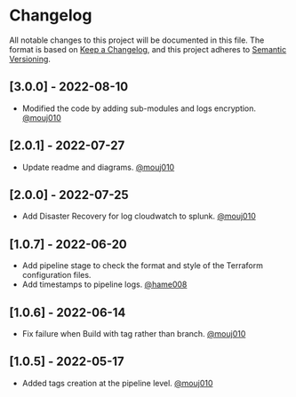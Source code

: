# Changelog

All notable changes to this project will be documented in this file.
The format is based on [Keep a Changelog](https://keepachangelog.com/en/1.0.0/),
and this project adheres to [Semantic Versioning](https://semver.org/spec/v2.0.0.html).

## [3.0.0] - 2022-08-10

- Modified the code by adding sub-modules and logs encryption. [@mouj010](https://git.bnc.ca/plugins/servlet/user-contributions/mouj010)

## [2.0.1] - 2022-07-27

- Update readme and diagrams. [@mouj010](https://git.bnc.ca/plugins/servlet/user-contributions/mouj010)

## [2.0.0] - 2022-07-25

- Add Disaster Recovery for log cloudwatch to splunk. [@mouj010](https://git.bnc.ca/plugins/servlet/user-contributions/mouj010)

## [1.0.7] - 2022-06-20

- Add pipeline stage to check the format and style of the Terraform configuration files.
- Add timestamps to pipeline logs. [@hame008](https://git.bnc.ca/plugins/servlet/user-contributions/hame008)

## [1.0.6] - 2022-06-14

- Fix failure when Build with tag rather than branch. [@mouj010](https://git.bnc.ca/plugins/servlet/user-contributions/mouj010)

## [1.0.5] - 2022-05-17

- Added tags creation at the pipeline level. [@mouj010](https://git.bnc.ca/plugins/servlet/user-contributions/mouj010)

